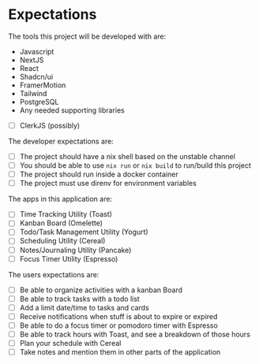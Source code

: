 # Expectations

The tools this project will be developed with are:
- Javascript
- NextJS
- React
- Shadcn/ui
- FramerMotion
- Tailwind
- PostgreSQL
- Any needed supporting libraries
- [ ] ClerkJS (possibly)

The developer expectations are:
- [ ] The project should have a nix shell based on the unstable channel
- [ ] You should be able to use `nix run` or `nix build` to run/build this project
- [ ] The project should run inside a docker container
- [ ] The project must use direnv for environment variables

The apps in this application are:
- [ ] Time Tracking Utility (Toast)
- [ ] Kanban Board (Omelette)
- [ ] Todo/Task Management Utility (Yogurt)
- [ ] Scheduling Utility (Cereal)
- [ ] Notes/Journaling Utility (Pancake)
- [ ] Focus Timer Utility (Espresso)

The users expectations are:
- [ ] Be able to organize activities with a kanban Board
- [ ] Be able to track tasks with a todo list
- [ ] Add a limit date/time to tasks and cards
- [ ] Receive notifications when stuff is about to expire or expired
- [ ] Be able to do a focus timer or pomodoro timer with Espresso
- [ ] Be able to track hours with Toast, and see a breakdown of those hours
- [ ] Plan your schedule with Cereal
- [ ] Take notes and mention them in other parts of the application
